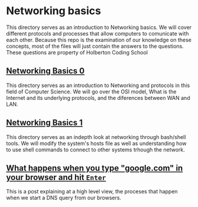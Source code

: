 # Networking basics
This directory serves as an introduction to Networking basics. We will cover different protocols and processes that allow computers to comunicate with each other. Because this repo is the examination of our knowledge on these concepts, most of the files will just contain the answers to the questions.  These questions are property of Holberton Coding School

## [Networking Basics 0](/basics_0/)
This directory serves as an introduction to Networking and protocols in this field of Computer Science.  We will go over the OSI model, What is the Internet and its underlying protocols, and the diferences between WAN and LAN.

## [Networking Basics 1](/basics_1/)
This directory serves as an indepth look at networking through bash/shell tools.  We will modify the system's hosts file as well as understanding how to use shell commands to connect to other systems trhough the network.

## [What happens when you type "google.com" in your browser and hit `Enter`](./what_happens_when_your_type_google_com_in_your_browser_and_press_enter/0-blog_post.md)
This is a post explaining at a high level view, the proceses that happen when we start a DNS query from our browsers.
